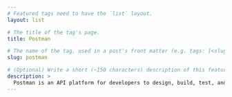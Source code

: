 ```yaml
---
# Featured tags need to have the `list` layout.
layout: list

# The title of the tag's page.
title: Postman

# The name of the tag, used in a post's front matter (e.g. tags: [<slug>]).
slug: postman

# (Optional) Write a short (~150 characters) description of this featured tag.
description: >
  Postman is an API platform for developers to design, build, test, and iterate on their APIs.
---
```

